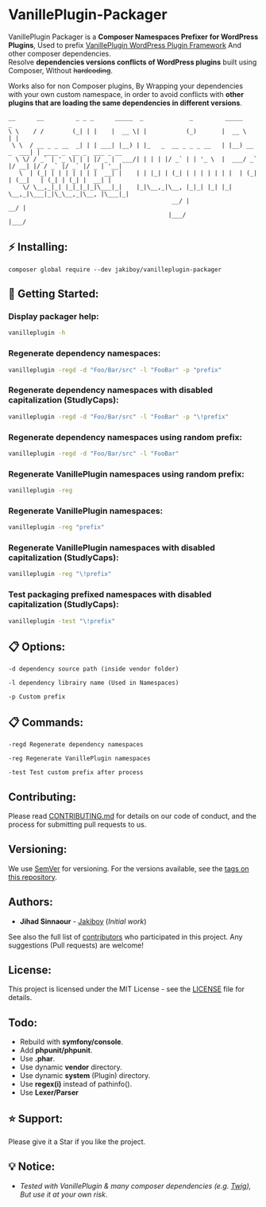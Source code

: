# VanillePlugin-Packager

VanillePlugin Packager is a **Composer Namespaces Prefixer for WordPress Plugins**, Used to prefix [VanillePlugin WordPress Plugin Framework](https://jakiboy.github.io/VanillePlugin/) And other composer dependencies.  
Resolve **dependencies versions conflicts of WordPress plugins** built using Composer, Without ~~hardcoding~~.

Works also for non Composer plugins, By Wrapping your dependencies with your own custom namespace, in order to avoid conflicts with **other plugins that are loading the same dependencies in different versions**.

```
__      __         _ _ _      _____  _             _         _____           _                         
\ \    / /        (_| | |    |  __ \| |           (_)       |  __ \         | |                        
 \ \  / __ _ _ __  _| | | ___| |__) | |_   _  __ _ _ _ __   | |__) __ _  ___| | ____ _  __ _  ___ _ __ 
  \ \/ / _` | '_ \| | | |/ _ |  ___/| | | | |/ _` | | '_ \  |  ___/ _` |/ __| |/ / _` |/ _` |/ _ | '__|
   \  | (_| | | | | | | |  __| |    | | |_| | (_| | | | | | | |  | (_| | (__|   | (_| | (_| |  __| |   
    \/ \__,_|_| |_|_|_|_|\___|_|    |_|\__,_|\__, |_|_| |_| |_|   \__,_|\___|_|\_\__,_|\__, |\___|_|   
                                              __/ |                                     __/ |          
                                             |___/                                     |___/           
```

## ⚡ Installing:

```
composer global require --dev jakiboy/vanilleplugin-packager
```

## 🔧 Getting Started:

### Display packager help:
```bash
vanilleplugin -h
```

### Regenerate dependency namespaces:
```bash
vanilleplugin -regd -d "Foo/Bar/src" -l "FooBar" -p "prefix"
```

### Regenerate dependency namespaces with disabled capitalization (StudlyCaps):
```bash
vanilleplugin -regd -d "Foo/Bar/src" -l "FooBar" -p "\!prefix"
```

### Regenerate dependency namespaces using random prefix:
```bash
vanilleplugin -regd -d "Foo/Bar/src" -l "FooBar"
```

### Regenerate VanillePlugin namespaces using random prefix:
```bash
vanilleplugin -reg
```

### Regenerate VanillePlugin namespaces:
```bash
vanilleplugin -reg "prefix"
```

### Regenerate VanillePlugin namespaces with disabled capitalization (StudlyCaps):
```bash
vanilleplugin -reg "\!prefix"
```

### Test packaging prefixed namespaces with disabled capitalization (StudlyCaps):
```bash
vanilleplugin -test "\!prefix"
```

## 📋 Options:

```
-d dependency source path (inside vendor folder)
```

```
-l dependency librairy name (Used in Namespaces)
```

```
-p Custom prefix
```

## 📋 Commands:

```
-regd Regenerate dependency namespaces
```

```
-reg Regenerate VanillePlugin namespaces
```

```
-test Test custom prefix after process
```

## Contributing:

Please read [CONTRIBUTING.md](https://github.com/Jakiboy/VanillePlugin-Packager/blob/master/CONTRIBUTING.md) for details on our code of conduct, and the process for submitting pull requests to us.

## Versioning:

We use [SemVer](http://semver.org/) for versioning. For the versions available, see the [tags on this repository](https://github.com/Jakiboy/VanillePlugin-Packager/tags). 

## Authors:

* **Jihad Sinnaour** - [Jakiboy](https://github.com/Jakiboy) (*Initial work*)

See also the full list of [contributors](https://github.com/Jakiboy/VanillePlugin-Packager/contributors) who participated in this project. Any suggestions (Pull requests) are welcome!

## License:

This project is licensed under the MIT License - see the [LICENSE](https://github.com/Jakiboy/VanillePlugin-Packager/blob/master/LICENSE) file for details.

## Todo:

* Rebuild with **symfony/console**.
* Add **phpunit/phpunit**.
* Use **.phar**.
* Use dynamic **vendor** directory.
* Use dynamic **system** (Plugin) directory.
* Use **regex(i)** instead of pathinfo().
* Use **Lexer/Parser**

## ⭐ Support:

Please give it a Star if you like the project.

## 💡 Notice:

* *Tested with VanillePlugin & many composer dependencies (e.g. [Twig](https://twig.symfony.com/)), But use it at your own risk*.
